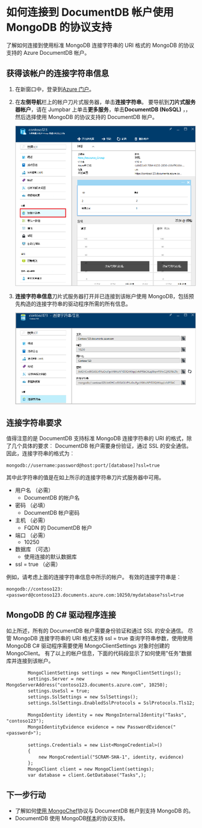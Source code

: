 <properties 
    pageTitle="连接到具有 MongoDB 的协议支持的 DocumentDB 帐户 |Microsoft Azure" 
    description="了解如何连接到一个 DocumentDB 帐户使用 MongoDB，现在可供预览的协议支持。 通过使用 MongoDB 连接字符串连接。" 
    keywords="mongodb 连接字符串"
    services="documentdb" 
    authors="AndrewHoh" 
    manager="jhubbard" 
    editor="" 
    documentationCenter=""/>

<tags 
    ms.service="documentdb" 
    ms.workload="data-services" 
    ms.tgt_pltfrm="na" 
    ms.devlang="na" 
    ms.topic="article" 
    ms.date="08/23/2016" 
    ms.author="anhoh"/>

# <a name="how-to-connect-to-a-documentdb-account-with-protocol-support-for-mongodb"></a>如何连接到 DocumentDB 帐户使用 MongoDB 的协议支持

了解如何连接到使用标准 MongoDB 连接字符串的 URI 格式的 MongoDB 的协议支持的 Azure DocumentDB 帐户。  

## <a name="get-the-accounts-connection-string-information"></a>获得该帐户的连接字符串信息

1. 在新窗口中，登录到[Azure 门户](https://portal.azure.com)。
2. 在**左侧导航**栏上的帐户刀片式服务器，单击**连接字符串**。 要导航到**刀片式服务器帐户**，请在 Jumpbar 上单击**更多服务**，单击**DocumentDB (NoSQL)** ，，然后选择使用 MongoDB 的协议支持的 DocumentDB 帐户。

    ![设置所有刀片式服务器的屏幕抓图](./media/documentdb-connect-mongodb-account/SettingsBlade.png)

3. **连接字符串信息**刀片式服务器打开并已连接到该帐户使用 MongoDB，包括预先构造的连接字符串的驱动程序所需的所有信息。

    ![连接字符串刀片式服务器的屏幕抓图](./media/documentdb-connect-mongodb-account/ConnectionStringBlade.png)

## <a name="connection-string-requirements"></a>连接字符串要求

值得注意的是 DocumentDB 支持标准 MongoDB 连接字符串的 URI 的格式，除了几个具体的要求︰ DocumentDB 帐户需要身份验证，通过 SSL 的安全通信。  因此，连接字符串的格式为︰

    mongodb://username:password@host:port/[database]?ssl=true

其中此字符串的值是在如上所示的连接字符串刀片式服务器中可用。

- 用户名 （必需）
    - DocumentDB 的帐户名
- 密码 （必填）
    - DocumentDB 帐户密码
- 主机 （必需）
    - FQDN 的 DocumentDB 帐户
- 端口 （必需）
    - 10250
- 数据库 （可选）
    - 使用连接的默认数据库
- ssl = true （必需）

例如，请考虑上面的连接字符串信息中所示的帐户。  有效的连接字符串是︰
    
    mongodb://contoso123:<password@contoso123.documents.azure.com:10250/mydatabase?ssl=true

## <a name="connecting-with-the-c-driver-for-mongodb"></a>MongoDB 的 C# 驱动程序连接
如上所述，所有的 DocumentDB 帐户需要身份验证和通过 SSL 的安全通信。 尽管 MongoDB 连接字符串的 URI 格式支持 ssl = true 查询字符串参数，使用使用 MongoDB C# 驱动程序需要使用 MongoClientSettings 对象时创建的 MongoClient。  有了以上的帐户信息，下面的代码段显示了如何使用"任务"数据库并连接到该帐户。

            MongoClientSettings settings = new MongoClientSettings();
            settings.Server = new MongoServerAddress("contoso123.documents.azure.com", 10250);
            settings.UseSsl = true;
            settings.SslSettings = new SslSettings();
            settings.SslSettings.EnabledSslProtocols = SslProtocols.Tls12;

            MongoIdentity identity = new MongoInternalIdentity("Tasks", "contoso123");
            MongoIdentityEvidence evidence = new PasswordEvidence("<password>");

            settings.Credentials = new List<MongoCredential>()
            {
                new MongoCredential("SCRAM-SHA-1", identity, evidence)
            };
            MongoClient client = new MongoClient(settings);
            var database = client.GetDatabase("Tasks",);
    

## <a name="next-steps"></a>下一步行动


- 了解如何[使用 MongoChef](documentdb-mongodb-mongochef.md)协议与 DocumentDB 帐户到支持 MongoDB 的。
- DocumentDB 使用 MongoDB[样本](documentdb-mongodb-samples.md)的协议支持。

 
